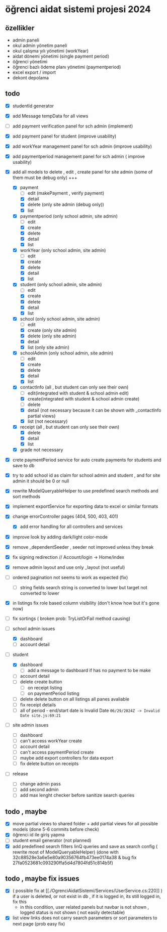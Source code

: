 # öğrenci aidat sistemi projesi 2024

## özellikler

- admin paneli
- okul admin yönetim paneli
- okul çalışma yılı yönetimi (workYear)
- aidat dönemi yönetimi (single payment period)
- öğrenci yönetimi
- öğrenci bazlı ödeme planı yönetimi (paymentperiod)
- excel export / import
- dekont depolama

## todo

- [X] studentId generator
- [X] add Message tempData for all views
- [ ] add payment verification panel for sch admin (implement)
- [X] add payment panel for student (improve usability)
- [X] add workYear management panel for sch admin (improve usability)
- [X] add paymentperiod management panel for sch admin ( improve usability)
- [X] add all models to delete , edit , create panel for site admin (some of them must be debug only) +++
    - [X] payment
        - [ ] edit (makePayment , verify payment)
        - [X] detail
        - [X] delete (only site admin (debug only))
        - [X] list
    - [X] paymentperiod (only school admin, site admin)
        - [ ] edit
        - [X] create
        - [X] delete
        - [X] detail
        - [X] list
    - [X] workYear  (only school admin, site admin)
        - [ ] edit
        - [X] create
        - [X] delete
        - [X] detail
        - [X] list
    - [X] student  (only school admin, site admin)
        - [ ] edit
        - [X] create
        - [X] delete
        - [X] detail
        - [X] list
    - [X] school (only school admin, site admin)
        - [ ] edit
        - [X] create   (only site admin)
        - [X] delete (only site admin)
        - [X] detail
        - [X] list (only site admin)
    - [X] schoolAdmin (only school admin, site admin)
        - [ ] edit
        - [X] create
        - [X] delete
        - [X] detail
        - [X] list
    - [X] contactInfo (all , but student can only see their own)
        - [ ] edit(integrated with student & school admin edit)
        - [X] create(integrated with student & school admin create)
        - [ ] delete
        - [X] detail (not necessary because it can be shown with _contactInfo partial views)
        - [X] list (not necessary)
    - [X] receipt (all , but student can only see their own)
        - [X] delete
        - [X] detail
        - [X] list
    - [X] grade not necessary

- [X] crete paymentPeriod service for auto create payments for students and save to db
- [X] try to add school id as claim for school admin and student , and for site admin it should be 0 or null
- [X] rewrite ModelQueryableHelper to use predefined search methods and sort methods
- [X] implement exportService for exporting data to excel or similar formats
- [X] change errorController pages (404, 500, 403, 401)
    - [X] add error handling for all controllers and services

- [X] improve look by adding dark/light color-mode

- [X] remove _dependentSeeder , seeder not improved unless they break

- [X] fix signing redirection // Account/login -> Home/index

- [X] remove admin layout and use only _layout (not useful)

- [ ] ordered pagination not seems to work as expected (fix)
    - [ ] string fields search string is converted to lower but target not converted to lower

- [X] in listings fix role based column visibility (don't know how but it's gone now)

- [ ] fix sortings ( broken prob: TryListOrFail method causing)

- [ ] school admin issues
    - [X] dashboard
    - [ ] account detail

- [ ] student
    - [X] dashboard
        - [ ] add a message to dashboard if has no payment to be make
    - [ ] account detail
    - [ ] delete create button
        - [ ] on receipt listing
        - [ ] on paymentPeriod listing
    -  [ ] delete delete button on all listings all panes avaliable
    - [ ] fix receipt details
    - [ ] all of period - end/start date is Invalid Date
            ```06/29/2024Z -> Invalid Date site.js:69:21```
- [ ] site admin issues
    - [ ] dashboard
    - [ ] can't access workYear create
    - [ ] account detail
    - [ ] can't access paymentPeriod create
    - [ ] maybe add export controllers for data export
    - [ ] fix delete button on receipts

- [ ] release
    - [ ] change admin pass
    - [ ] add second admin
    - [ ] add max lenght checker before sanitize search queries

## todo , maybe

- [X] move partial views to shared folder + add partial views for all possible models (done 5-6 commits before check)
- [X] öğrenci id ile giriş yapma
- [ ] student email generator (not planned)
- [X] add predefined search filters linQ queries and save as search config ( rewrite most of ModelQueryableHelper) (done with 32c88528e3a6e5e80a90356764fb473ee0174a38 & bug fix 27fa0523681c093290ffa5d4d7804fd51c814b5f)

## todo , maybe fix issues

- [X] ( possible fix at [[./OgrenciAidatSistemi/Services/UserService.cs:220]] ) if a user is deleted, or not exist in db , if it is logged in, its still logged in, fix this
    - in this condition, user related panels but navbar is not shown , logged status is not shown ( not easily detectable)
- [X] list view links does not carry search parameters or sort parameters to next page (prob easy fix)
